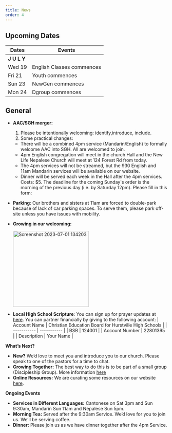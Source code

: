 ```yaml
---
title: News
order: 4
---
```


## Upcoming Dates

| Dates | Events |
| ----------- | ----------- | 
| **J U L Y**  |  | 
|  Wed 19 | English Classes commences |
|  Fri 21 | Youth commences |
|  Sun 23 | NewGen commences |
|  Mon 24 | Dgroup commences |


## General

- **AAC/SGH merger:**
    1. Please be intentionally welcoming: identify,introduce, include. 
    2. Some practical changes: 
    - There will be a combined 4pm service (Mandarin/English) to formally welcome AAC into SGH. All are welcomed to join.
    - 4pm English congregation will meet in the church Hall and the New Life Nepalese Church will meet at 124 Forest Rd from today.
    - The 4pm services will not be streamed, but the 930 English and 11am Mandarin services will be available on our website.
    - Dinner will be served each week in the Hall after the 4pm services. Costs: $5. The deadline for the coming Sunday's order is the morning of the previous day (i.e. by Saturday 12pm). Please fill in this form: 

- **Parking**: Our brothers and sisters at 11am are forced to double-park because of lack of car parking spaces. To serve them, please park off-site unless you have issues with mobility.  

- **Growing in our welcoming:**

  <img width="236" alt="Screenshot 2023-07-01 134203" src="https://github.com/stgeorgeshurstville/bulletin/assets/119166299/b540ac1c-0ba4-481e-90a5-5464939f7e4c">

- **Local High School Scripture**: You can sign up for prayer updates at [here](https://www.hurstvillesre.com/become-a-supporter). You can partner financially by giving to the following account: 
| Account Name | Christian Education Board for Hurstville High Schools |
| ----------- | ----------- | 
| BSB | 124001 |
| Account Number | 22801395 |
| Description | Your Name |



**What’s Next?** 
- **New?** We’d love to meet you and introduce you to our church. Please speak to one of the pastors for a time to chat. 
- **Growing Together:** The best way to do this is to be part of a small group (Discipleship Group). More information [here](https://stgeorgeshurstville.org.au/discipleship-groups)
- **Online Resources:** We are curating some resources on our website [here](https://stgeorgeshurstville.org.au/lets-talk-about-christianity).  

**Ongoing Events** 
- **Services in Different Languages:** Cantonese on Sat 3pm and Sun 9:30am, Mandarin Sun 11am and Nepalese Sun 5pm. 
- **Morning Tea:**  Served after the 9:30am Service. We’d love for you to join us. We’ll be serving coffee.
- **Dinner:** Please join us as we have dinner together after the 4pm Service.  

